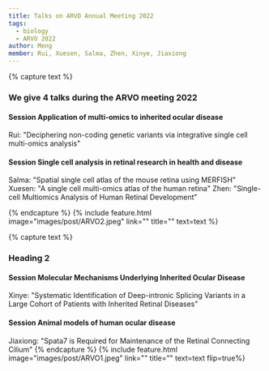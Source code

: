 ```yaml
---
title: Talks on ARVO Annual Meeting 2022
tags:
  - biology
  - ARVO 2022
author: Meng
member: Rui, Xuesen, Salma, Zhen, Xinye, Jiaxiong
---
```

{% capture text %} 
### We give 4 talks during the ARVO meeting 2022
#### Session Application of multi-omics to inherited ocular disease
Rui: "Deciphering non-coding genetic variants via integrative single cell multi-omics analysis" 
#### Session Single cell analysis in retinal research in health and disease
Salma: "Spatial single cell atlas of the mouse retina using MERFISH"
Xuesen: "A single cell multi-omics atlas of the human retina"
Zhen: "Single-cell Multiomics Analysis of Human Retinal Development"

{% endcapture %}
{% include feature.html image="images/post/ARVO2.jpeg" link="" title="" text=text %}

{% capture text %} 
### Heading 2
#### Session Molecular Mechanisms Underlying Inherited Ocular Disease 
Xinye: "Systematic Identification of Deep-intronic Splicing Variants in a Large Cohort of Patients with Inherited Retinal Diseases"
#### Session Animal models of human ocular disease
Jiaxiong: "Spata7 is Required for Maintenance of the Retinal Connecting Cilium"
{% endcapture %}
{% include feature.html image="images/post/ARVO1.jpeg" link="" title="" text=text flip=true%}


